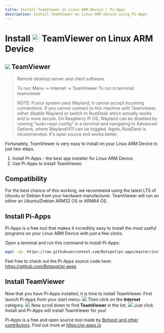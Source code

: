 ```yaml
---
title: Install TeamViewer on Linux ARM Device | Pi-Apps
description: Install TeamViewer on Linux ARM Device using Pi-Apps
---
```

<div class="simple-install-content content">

# Install <img src="/img/app-icons/TeamViewer/icon-64.png" height=24> TeamViewer on Linux ARM Device

## <img src="/img/app-icons/TeamViewer/icon-64.png"> TeamViewer
> Remote desktop server and client software.
> 
> To run: Menu -> Internet -> TeamViewer
> To run in terminal: teamviewer
> 
> NOTE: If your system uses Wayland, it cannot accept incoming connections. If you cannot connect to this machine with Teamviewer, either disable Wayland or switch to RustDesk which actually works and is more secure.
> On Raspberry Pi OS, Wayland can be disabled by running "sudo raspi-config" in a terminal and navigating to Advanced Options, where Wayland/X11 can be toggled.
> Again, RustDesk is recommended. It's open source and works better.

Fortunately, TeamViewer is very easy to install on your Linux ARM Device in just two steps.
1. Install Pi-Apps - the best app installer for Linux ARM Device.
2. Use Pi-Apps to install TeamViewer.
</div>
<div class="simple-install-content content">

## Compatibility
For the best chance of this working, we recommend using the latest LTS of Ubuntu or Debian from your hardware manufacturer.
TeamViewer will run on either an Ubuntu/Debian ARM32 OS or ARM64 OS.
</div>
<div class="simple-install-content content">

## Install Pi-Apps

Pi-Apps is a free tool that makes it incredibly easy to install the most useful programs on your Linux ARM Device with just a few clicks.

Open a terminal and run this command to install Pi-Apps:
```bash
wget -qO- https://raw.githubusercontent.com/Botspot/pi-apps/master/install | bash
```
Feel free to check out the Pi-Apps source code here: https://github.com/Botspot/pi-apps
</div>
<div class="simple-install-content content">

## Install TeamViewer

Now that you have Pi-Apps installed, it is time to install TeamViewer.
First launch Pi-Apps from your start menu:
<img src="/img/start-menu.png">
Then click on the <b>Internet</b> category.
<img src="/img/category-selections/Internet.png">
Now scroll down to find <b>TeamViewer</b> in the list.
<img src="/img/app-icons/TeamViewer/app-selection.png">
Just click Install and Pi-Apps will install TeamViewer for you!
</div>
<div class="simple-install-content content">

Pi-Apps is a free and open source tool made by [Botspot and other contributors](/about/#contributors). Find out more at https://pi-apps.io
</div>
